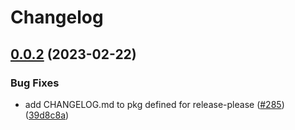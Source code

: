 # Changelog

## [0.0.2](https://github.com/obriensystems/pubsec-declarative-toolkit/compare/solutions/hierarchy/admin-experimentation-v0.0.1...solutions/hierarchy/admin-experimentation/0.0.2) (2023-02-22)


### Bug Fixes

* add CHANGELOG.md to pkg defined for release-please ([#285](https://github.com/obriensystems/pubsec-declarative-toolkit/issues/285)) ([39d8c8a](https://github.com/obriensystems/pubsec-declarative-toolkit/commit/39d8c8a5c41a0c500385ec432039260672296daf))
